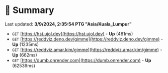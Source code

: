 # 📖 Summary
Last updated: **3/9/2024, 2:35:54 PTG "Asia/Kuala_Lumpur"**

- `GET` [https://hst.ujol.dev](https://hst.ujol.dev) - **Up** (481ms)
- `GET` [https://reddviz.deno.dev/gimme](https://reddviz.deno.dev/gimme) - **Up** (1235ms)
- `GET` [https://reddviz.amar.kim/gimme](https://reddviz.amar.kim/gimme) - **Up** (662ms)
- `GET` [https://dumb.onrender.com](https://dumb.onrender.com) - **Up** (62539ms)

